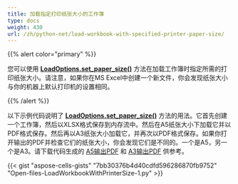 ```yaml
---
title: 加载指定打印纸张大小的工作簿
type: docs
weight: 430
url: /zh/python-net/load-workbook-with-specified-printer-paper-size/
---
```


{{% alert color="primary" %}}

您可以使用 [**LoadOptions.set_paper_size()**](https://reference.aspose.com/cells/python-net/aspose.cells/loadoptions/set_paper_size) 方法在加载工作簿时指定所需的打印纸张大小。请注意，如果你在MS Excel中创建一个新文件，你会发现纸张大小与你的机器上默认打印机的设置相同。

{{% /alert %}}

以下示例代码说明了 [**LoadOptions.set_paper_size()**](https://reference.aspose.com/cells/python-net/aspose.cells/loadoptions/set_paper_size) 方法的用法。它首先创建一个工作簿，然后以XLSX格式保存到内存流中。然后在A5纸张大小下加载它并以PDF格式保存。然后再以A3纸张大小加载它，并再次以PDF格式保存。如果你打开输出的PDF并检查它们的纸张大小，你会发现它们是不同的。一个是A5，另一个是A3。请下载代码生成的 [A5输出PDF](5115234.pdf) 和 [A3输出PDF](5115233.pdf) 供参考。

{{< gist "aspose-cells-gists" "7bb30376b4d40cdfd596286870fb9752" "Open-files-LoadWorkbookWithPrinterSize-1.py" >}}

